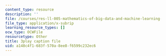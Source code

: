 ```yaml
---
content_type: resource
description: ''
file: /courses/res-ll-005-mathematics-of-big-data-and-machine-learning-january-iap-2020/a148c4f1683f570a8ee8f6599c232ec6_zNGKX-4PRsk.vtt
file_type: application/x-subrip
learning_resource_types: []
ocw_type: OCWFile
resourcetype: Other
title: 3play caption file
uid: a148c4f1-683f-570a-8ee8-f6599c232ec6
---
```

